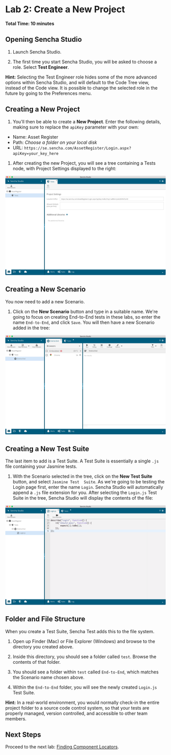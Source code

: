 # Lab 2: Create a New Project

**Total Time: 10 minutes**

## Opening Sencha Studio

1. Launch Sencha Studio. 

1. The first time you start Sencha Studio, you will be asked to choose a role. Select **Test Engineer**.

  **Hint:** Selecting the Test Engineer role hides some of the more advanced options within Sencha Studio, and will default to the Code Tree view, instead of the Code view. It is possible to change the selected role in the future by going to the Preferences menu.

## Creating a New Project

1. You'll then be able to create a **New Project**. Enter the following details, making sure to replace the `apiKey` parameter with your own:

  * Name: Asset Register
  * Path: *Choose a folder on your local disk*
  * URL: `https://se.sencha.com/AssetRegister/Login.aspx?apiKey=your_key_here`

1. After creating the new Project, you will see a tree containing a Tests node, with Project Settings displayed to the right:

  ![Empty project in Sencha Studio](../../images/labs/assetregister/NewProject.png)
  
## Creating a New Scenario

You now need to add a new Scenario.

1. Click on the **New Scenario** button and type in a suitable name. We're going to focus
  on creating End-to-End tests in these labs, so enter the name `End-to-End`, and click `Save`. You will then have a new Scenario added in the tree:
  
  ![New Scenario in Sencha Studio](../../images/labs/assetregister/NewScenario.png)
  
## Creating a New Test Suite

The last item to add is a Test Suite. A Test Suite is essentially a single `.js` file containing your Jasmine tests.

1. With the Scenario selected in the tree, click on the **New Test Suite** button, and select `Jasmine Test 
  Suite`. As we're going to be testing the Login page first, enter the name `Login`. Sencha Studio will 
  automatically append a `.js` file extension for you. After selecting the `Login.js` Test Suite in the tree, Sencha Studio will display the contents of the file:

  ![New Test Suite in Sencha Studio](../../images/labs/assetregister/NewTestSuite.png)

## Folder and File Structure

When you create a Test Suite, Sencha Test adds this to the file system.

1. Open up Finder (Mac) or File Explorer (Windows) and browse to the directory you created 
  above.
  
1. Inside this directory, you should see a folder called `test`. Browse
  the contents of that folder.
  
1. You should see a folder within `test` called `End-to-End`, which matches
  the Scenario name chosen above.
  
1. Within the `End-to-End` folder, you will see the newly created `Login.js`
  Test Suite.
  
**Hint:** In a real-world environment, you would normally check-in the entire
project folder to a source code control system, so that your tests are properly 
managed, version controlled, and accessible to other team members.

## Next Steps

Proceed to the next lab: [Finding Component Locators](asset_register_lab_3_finding_locators.html).